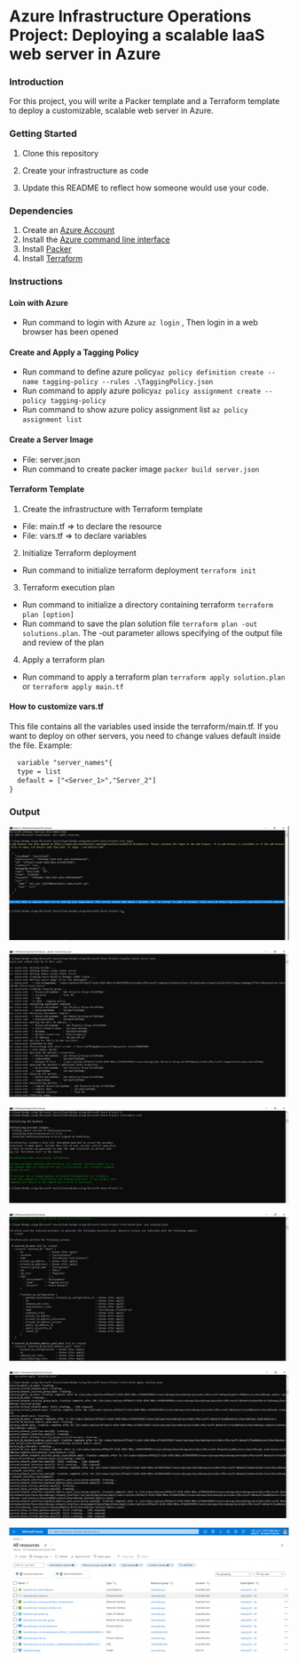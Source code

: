 # Azure Infrastructure Operations Project: Deploying a scalable IaaS web server in Azure

### Introduction
For this project, you will write a Packer template and a Terraform template to deploy a customizable, scalable web server in Azure.

### Getting Started
1. Clone this repository

2. Create your infrastructure as code

3. Update this README to reflect how someone would use your code.

### Dependencies
1. Create an [Azure Account](https://portal.azure.com) 
2. Install the [Azure command line interface](https://docs.microsoft.com/en-us/cli/azure/install-azure-cli?view=azure-cli-latest)
3. Install [Packer](https://www.packer.io/downloads)
4. Install [Terraform](https://www.terraform.io/downloads.html)

### Instructions
#### Loin with Azure
- Run command to login with Azure ``` az login ``` , Then login in a web browser has been opened

#### Create and Apply a Tagging Policy
- Run command to define azure policy``` az policy definition create --name tagging-policy --rules .\TaggingPolicy.json  ```
- Run command to apply  azure policy``` az policy assignment create --policy tagging-policy  ```
- Run command to show azure policy assignment list ``` az policy assignment list ```

#### Create a Server Image
- File: server.json
- Run command to create packer image ``` packer build server.json ```

#### Terraform Template
1. Create the infrastructure with Terraform template
- File: main.tf => to declare the resource
- File: vars.tf => to declare variables

2. Initialize Terraform deployment
- Run command to initialize terraform deployment ``` terraform init ```

3. Terraform execution plan
- Run command to initialize a directory containing terraform ``` terraform plan [option] ```
- Run command to save the plan solution file ``` terraform plan -out solutions.plan ```. The -out parameter allows specifying of the output file and review of the plan

4. Apply a terraform plan
- Run command to apply a terraform plan ``` terraform apply solution.plan ``` or ``` terraform apply main.tf ```

#### How to customize vars.tf
This file contains all the variables used inside the terraform/main.tf. If you want to deploy on other servers, you need to change values default inside the file.
Example: 
```
  variable "server_names"{
  type = list
  default = ["<Server_1>","Server_2"]
}
```

### Output
![Azure Login Output](./Image/AzureLogin.png)

![Packer Build Output](./Image/PackerBuild.png)

![Terraform Init Output](./Image/TerraformInit.png)

![Terraform Plan Output](./Image/TerraformPlanOut.png)

![Terraform Apply Plan Output](./Image/TerraformApplyPlan.png)

![Terraform will perform:](./Image/Output.png)



